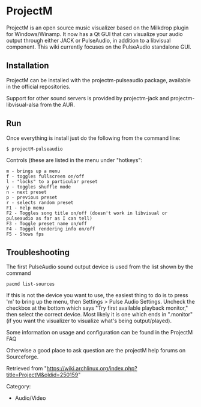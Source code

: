 ProjectM
========

ProjectM is an open source music visualizer based on the Milkdrop plugin
for Windows/Winamp. It now has a Qt GUI that can visualize your audio
output through either JACK or PulseAudio, in addition to a libvisual
component. This wiki currently focuses on the PulseAudio standalone GUI.

Installation
------------

ProjectM can be installed with the projectm-pulseaudio package,
available in the official repositories.

Support for other sound servers is provided by projectm-jack and
projectm-libvisual-alsa from the AUR.

Run
---

Once everything is install just do the following from the command line:

    $ projectM-pulseaudio

Controls (these are listed in the menu under "hotkeys":

    m - brings up a menu
    f - toggles fullscreen on/off
    l - "locks" to a particular preset
    y - toggles shuffle mode
    n - next preset
    p - previous preset
    r - selects random preset
    F1 - Help menu
    F2 - Toggles song title on/off (doesn't work in libvisual or pulseaudio as far as I can tell)
    F3 - Toggle preset name on/off
    F4 - Toggel rendering info on/off
    F5 - Shows fps

Troubleshooting
---------------

The first PulseAudio sound output device is used from the list shown by
the command

    pacmd list-sources

If this is not the device you want to use, the easiest thing to do is to
press 'm' to bring up the menu, then Settings > Pulse Audio Settings.
Uncheck the checkbox at the bottom which says "Try first available
playback monitor," then select the correct device. Most likely it is one
which ends in ".monitor" (if you want the visualizer to visualize what's
being output/played).

Some information on usage and configuration can be found in the ProjectM
FAQ

Otherwise a good place to ask question are the projectM help forums on
Sourceforge.

Retrieved from
"https://wiki.archlinux.org/index.php?title=ProjectM&oldid=250159"

Category:

-   Audio/Video
